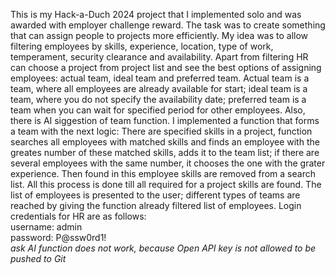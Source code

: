 This is my Hack-a-Duch 2024 project that I implemented solo and was awarded with employer challenge reward. The task was to create something that can assign people to projects more efficiently. My idea was to allow filtering employees by skills, experience, location, type of work, temperament, security clearance and availability. Apart from filtering HR can choose a project from project list and see the best options of assigning employees: actual team, ideal team and preferred team. Actual team is a team, where all employees are already available for start; ideal team is a team, where you do not specify the availability date; preferred team is a team when you can wait for specified period for other employees. Also, there is AI siggestion of team function. I implemented a function that forms a team with the next logic:
There are specified skills in a project, function searches all employees with matched skills and finds an employee with the greates number of these matched skills, adds it to the team list; if there are several employees with the same number, it chooses the one with the grater experience. Then found in this employee skills are removed from a search list. All this process is done till all required for a project skills are found. The list of employees is presented to the user; different types of teams are reached by giving the function already filtered list of employees.
Login credentials for HR are as follows:  
username: admin  
password: P@ssw0rd1!  
*ask AI function does not work, because Open API key is not allowed to be pushed to Git*
